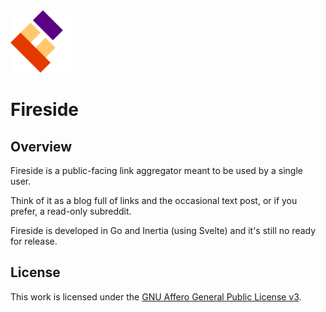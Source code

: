 <img src="ui/static/images/logo.png" width="100px"/>

# Fireside

## Overview

Fireside is a public-facing link aggregator meant to be used by a single user.

Think of it as a blog full of links and the occasional text post, or if you prefer, a read-only subreddit.

Fireside is developed in Go and Inertia (using Svelte) and it's still no ready for release.

## License

This work is licensed under the [GNU Affero General Public License v3](https://www.gnu.org/licenses/agpl-3.0.html).